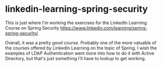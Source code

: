 # linkedin-learning-spring-security

This is just where I'm working the exercises for the
LinkedIn Learning Course on Spring Security
<https://www.linkedin.com/learning/spring-spring-security/>.

Overall, it was a pretty good course.  Probably one of the
more valuable of the courses offered by LinkedIn Learning
on the topic of Spring.  I wish the examples
of LDAP Authentication went more into how to do it with
Active Directory, but that's just something I'll have to
lookup to get working.
